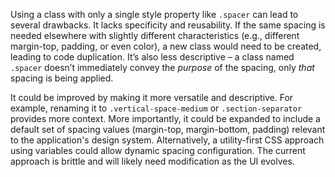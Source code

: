 Using a class with only a single style property like `.spacer` can lead to several drawbacks. It lacks specificity and reusability. If the same spacing is needed elsewhere with slightly different characteristics (e.g., different margin-top, padding, or even color), a new class would need to be created, leading to code duplication. It’s also less descriptive – a class named `.spacer` doesn’t immediately convey the *purpose* of the spacing, only *that* spacing is being applied.

It could be improved by making it more versatile and descriptive. For example, renaming it to `.vertical-space-medium` or `.section-separator` provides more context.  More importantly, it could be expanded to include a default set of spacing values (margin-top, margin-bottom, padding) relevant to the application's design system. Alternatively, a utility-first CSS approach using variables could allow dynamic spacing configuration. The current approach is brittle and will likely need modification as the UI evolves.